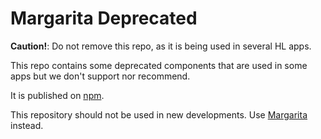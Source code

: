 # Margarita Deprecated

**Caution!**: Do not remove this repo, as it is being used in several HL apps.

This repo contains some deprecated components that are used in some apps but we don't support nor recommend.

It is published on [npm](https://www.npmjs.com/package/@holaluz/margarita-deprecated).

This repository should not be used in new developments. Use [Margarita](https://github.com/holaluz/margarita) instead.
